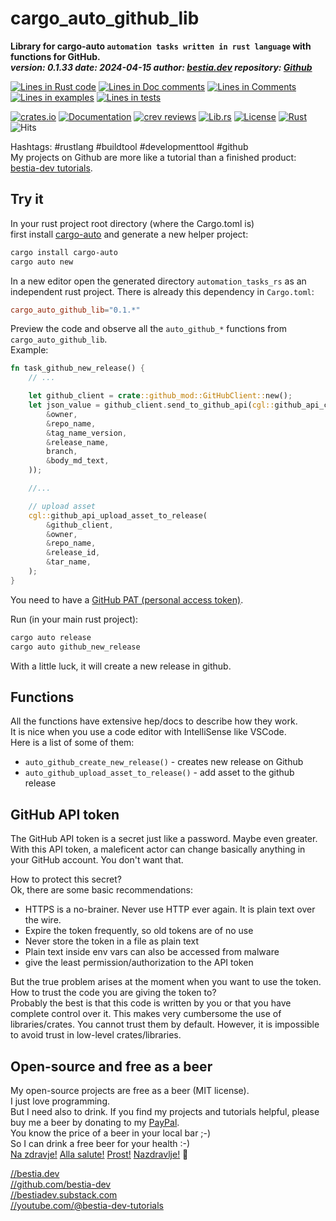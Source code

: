 [//]: # (auto_md_to_doc_comments segment start A)

# cargo_auto_github_lib

[//]: # (auto_cargo_toml_to_md start)

**Library for cargo-auto `automation tasks written in rust language` with functions for GitHub.**  
***version: 0.1.33 date: 2024-04-15 author: [bestia.dev](https://bestia.dev) repository: [Github](https://github.com/bestia-dev/cargo_auto_github_lib)***  

[//]: # (auto_cargo_toml_to_md end)

[//]: # (auto_lines_of_code start)
[![Lines in Rust code](https://img.shields.io/badge/Lines_in_Rust-353-green.svg)](https://github.com/automation-tasks-rs/cargo_auto_github_lib/)
[![Lines in Doc comments](https://img.shields.io/badge/Lines_in_Doc_comments-147-blue.svg)](https://github.com/automation-tasks-rs/cargo_auto_github_lib/)
[![Lines in Comments](https://img.shields.io/badge/Lines_in_comments-25-purple.svg)](https://github.com/automation-tasks-rs/cargo_auto_github_lib/)
[![Lines in examples](https://img.shields.io/badge/Lines_in_examples-0-yellow.svg)](https://github.com/automation-tasks-rs/cargo_auto_github_lib/)
[![Lines in tests](https://img.shields.io/badge/Lines_in_tests-60-orange.svg)](https://github.com/automation-tasks-rs/cargo_auto_github_lib/)

[//]: # (auto_lines_of_code end)

[![crates.io](https://img.shields.io/crates/v/cargo_auto_github_lib.svg)](https://crates.io/crates/cargo_auto_github_lib) [![Documentation](https://docs.rs/cargo_auto_github_lib/badge.svg)](https://docs.rs/cargo_auto_github_lib/) [![crev reviews](https://web.crev.dev/rust-reviews/badge/crev_count/cargo_auto_github_lib.svg)](https://web.crev.dev/rust-reviews/crate/cargo_auto_github_lib/) [![Lib.rs](https://img.shields.io/badge/Lib.rs-rust-orange.svg)](https://lib.rs/crates/cargo_auto_github_lib/) [![License](https://img.shields.io/badge/license-MIT-blue.svg)](https://github.com/bestia-dev/cargo_auto_github_lib/blob/master/LICENSE) [![Rust](https://github.com/bestia-dev/cargo_auto_github_lib/workflows/RustAction/badge.svg)](https://github.com/bestia-dev/cargo_auto_github_lib/) ![Hits](https://bestia.dev/webpage_hit_counter/get_svg_image/714373530.svg)

Hashtags: #rustlang #buildtool #developmenttool #github  
My projects on Github are more like a tutorial than a finished product: [bestia-dev tutorials](https://github.com/bestia-dev/tutorials_rust_wasm).

## Try it

In your rust project root directory (where the Cargo.toml is)  
first install [cargo-auto](https://crates.io/crates/cargo-auto) and generate a new helper project:

```bash
cargo install cargo-auto
cargo auto new
```

In a new editor open the generated directory `automation_tasks_rs` as an independent rust project. There is already this dependency in `Cargo.toml`:  

```toml
cargo_auto_github_lib="0.1.*"
```

Preview the code and observe all the `auto_github_*` functions from `cargo_auto_github_lib`.  
Example:  

```rust ignore
fn task_github_new_release() {
    // ...

    let github_client = crate::github_mod::GitHubClient::new();
    let json_value = github_client.send_to_github_api(cgl::github_api_create_new_release(
        &owner,
        &repo_name,
        &tag_name_version,
        &release_name,
        branch,
        &body_md_text,
    ));

    //...

    // upload asset
    cgl::github_api_upload_asset_to_release(
        &github_client,
        &owner,
        &repo_name,
        &release_id,
        &tar_name,
    );
}

```

You need to have a [GitHub PAT (personal access token)](https://docs.github.com/en/github/authenticating-to-github/keeping-your-account-and-data-secure/creating-a-personal-access-token).

Run (in your main rust project):

```bash
cargo auto release
cargo auto github_new_release
```

With a little luck, it will create a new release in github.  

## Functions

All the functions have extensive hep/docs to describe how they work.  
It is nice when you use a code editor with IntelliSense like VSCode.  
Here is a list of some of them:  

- `auto_github_create_new_release()` - creates new release on Github
- `auto_github_upload_asset_to_release()` - add asset to the github release

## GitHub API token

The GitHub API token is a secret just like a password. Maybe even greater.  
With this API token, a maleficent actor can change basically anything in your GitHub account. You don't want that.

How to protect this secret?  
Ok, there are some basic recommendations:

- HTTPS is a no-brainer. Never use HTTP ever again. It is plain text over the wire.
- Expire the token frequently, so old tokens are of no use
- Never store the token in a file as plain text
- Plain text inside env vars can also be accessed from malware
- give the least permission/authorization to the API token

But the true problem arises at the moment when you want to use the token. How to trust the code you are giving the token to?  
Probably the best is that this code is written by you or that you have complete control over it. This makes very cumbersome the use of libraries/crates. You cannot trust them by default. However, it is impossible to avoid trust in low-level crates/libraries.

## Open-source and free as a beer

My open-source projects are free as a beer (MIT license).  
I just love programming.  
But I need also to drink. If you find my projects and tutorials helpful, please buy me a beer by donating to my [PayPal](https://paypal.me/LucianoBestia).  
You know the price of a beer in your local bar ;-)  
So I can drink a free beer for your health :-)  
[Na zdravje!](https://translate.google.com/?hl=en&sl=sl&tl=en&text=Na%20zdravje&op=translate) [Alla salute!](https://dictionary.cambridge.org/dictionary/italian-english/alla-salute) [Prost!](https://dictionary.cambridge.org/dictionary/german-english/prost) [Nazdravlje!](https://matadornetwork.com/nights/how-to-say-cheers-in-50-languages/) 🍻

[//bestia.dev](https://bestia.dev)  
[//github.com/bestia-dev](https://github.com/bestia-dev)  
[//bestiadev.substack.com](https://bestiadev.substack.com)  
[//youtube.com/@bestia-dev-tutorials](https://youtube.com/@bestia-dev-tutorials)  

[//]: # (auto_md_to_doc_comments segment end A)
